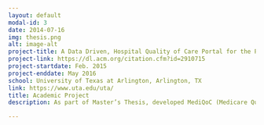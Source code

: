 ```yaml
---
layout: default
modal-id: 3
date: 2014-07-16
img: thesis.png
alt: image-alt
project-title: A Data Driven, Hospital Quality of Care Portal for the Patient Community
project-link: https://dl.acm.org/citation.cfm?id=2910715
project-startdate: Feb. 2015
project-enddate: May 2016
school: University of Texas at Arlington, Arlington, TX
link: https://www.uta.edu/uta/
title: Academic Project
description: As part of Master’s Thesis, developed MediQoC (Medicare Quality of Care), a data driven web portal, which grants access to data-driven information about hospitals, and quality of care indicators for Medicare patients, their caregivers and the healthcare insurance policy designers. Statistical module of the portal built using Python, Pandas, NumPy and SciPy models the correlation between length of stay and discharge status attributes in each hospital for the given disease. Ranking results are visualized as bar charts via MediQoC-viz, the visualization module of the portal using Python and Bokeh. Using Google Geocoding API provided hospital location, distance and driving duration in map.

---
```

